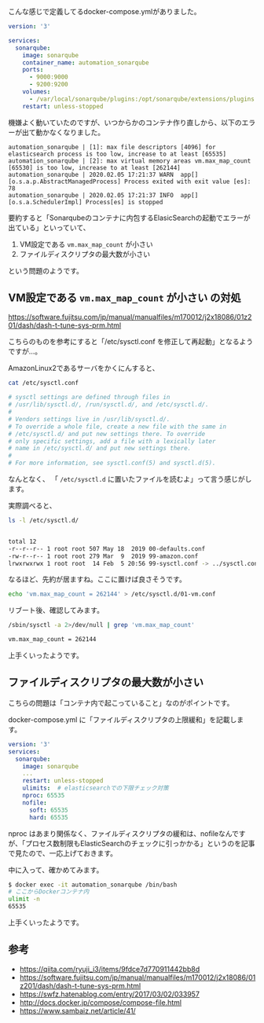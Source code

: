 

こんな感じで定義してるdocker-compose.ymlがありました。

```yaml
version: '3'

services:
  sonarqube:
    image: sonarqube
    container_name: automation_sonarqube
    ports:
      - 9000:9000
      - 9200:9200
    volumes:
      - /var/local/sonarqube/plugins:/opt/sonarqube/extensions/plugins
    restart: unless-stopped
```

機嫌よく動いていたのですが、いつからかのコンテナ作り直しから、以下のエラーが出て動かなくなりました。

```log
automation_sonarqube | [1]: max file descriptors [4096] for elasticsearch process is too low, increase to at least [65535]
automation_sonarqube | [2]: max virtual memory areas vm.max_map_count [65530] is too low, increase to at least [262144]
automation_sonarqube | 2020.02.05 17:21:37 WARN  app[][o.s.a.p.AbstractManagedProcess] Process exited with exit value [es]: 78
automation_sonarqube | 2020.02.05 17:21:37 INFO  app[][o.s.a.SchedulerImpl] Process[es] is stopped
```

要約すると「Sonarqubeのコンテナに内包するElasicSearchの起動でエラーが出ている」といっていて、

1. VM設定である `vm.max_map_count` が小さい
2. ファイルディスクリプタの最大数が小さい

という問題のようです。

##  VM設定である `vm.max_map_count` が小さい の対処

https://software.fujitsu.com/jp/manual/manualfiles/m170012/j2x18086/01z201/dash/dash-t-tune-sys-prm.html

こちらのものを参考にすると「/etc/sysctl.conf を修正して再起動」となるようですが…。

AmazonLinux2であるサーバをかくにんすると、

```bash
cat /etc/sysctl.conf

# sysctl settings are defined through files in
# /usr/lib/sysctl.d/, /run/sysctl.d/, and /etc/sysctl.d/.
#
# Vendors settings live in /usr/lib/sysctl.d/.
# To override a whole file, create a new file with the same in
# /etc/sysctl.d/ and put new settings there. To override
# only specific settings, add a file with a lexically later
# name in /etc/sysctl.d/ and put new settings there.
#
# For more information, see sysctl.conf(5) and sysctl.d(5).
```

なんとなく、 「 `/etc/sysctl.d` に置いたファイルを読むよ」って言う感じがします。

実際調べると、

```bash
ls -l /etc/sysctl.d/


total 12
-r--r--r-- 1 root root 507 May 18  2019 00-defaults.conf
-rw-r--r-- 1 root root 279 Mar  9  2019 99-amazon.conf
lrwxrwxrwx 1 root root  14 Feb  5 20:56 99-sysctl.conf -> ../sysctl.conf
```

なるほど、先約が居ますね。ここに置けば良さそうです。

```bash
echo 'vm.max_map_count = 262144' > /etc/sysctl.d/01-vm.conf
```

リブート後、確認してみます。

```bash
/sbin/sysctl -a 2>/dev/null | grep 'vm.max_map_count'

vm.max_map_count = 262144
```

上手くいったようです。

##  ファイルディスクリプタの最大数が小さい

こちらの問題は「コンテナ内で起こっていること」なのがポイントです。

docker-compose.yml に「ファイルディスクリプタの上限緩和」を記載します。

```yaml
version: '3'
services:
  sonarqube:
    image: sonarqube
    ...
    restart: unless-stopped
    ulimits:  # elasticsearchでの下限チェック対策
    nproc: 65535
    nofile:
      soft: 65535
      hard: 65535
```

nproc はあまり関係なく、ファイルディスクリプタの緩和は、nofileなんですが、「プロセス数制限もElasticSearchのチェックに引っかかる」というのを記事で見たので、一応上げておきます。


中に入って、確かめてみます。

```bash
$ docker exec -it automation_sonarqube /bin/bash
# ここからDockerコンテナ内
ulimit -n
65535
```

上手くいったようです。

## 参考

- https://qiita.com/ryuji_i3/items/9fdce7d770911442bb8d
- https://software.fujitsu.com/jp/manual/manualfiles/m170012/j2x18086/01z201/dash/dash-t-tune-sys-prm.html
- https://swfz.hatenablog.com/entry/2017/03/02/033957
- http://docs.docker.jp/compose/compose-file.html
- https://www.sambaiz.net/article/41/
